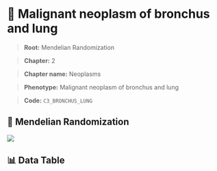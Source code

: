# 🧪 Malignant neoplasm of bronchus and lung

> **Root:** Mendelian Randomization

> **Chapter:** 2  

> **Chapter name:** Neoplasms

> **Phenotype:** Malignant neoplasm of bronchus and lung  

> **Code:** `C3_BRONCHUS_LUNG`

## 🧬 Mendelian Randomization  

<img src="/MR/Figures/Forward/C3_BRONCHUS_LUNG.png"/>

## 📊 Data Table

<CsvTableMRF src="/public/MR/Data/Forward/C3_BRONCHUS_LUNG.csv"/>
